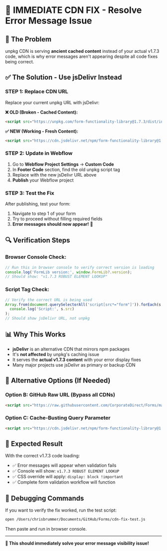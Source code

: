 # 🚀 IMMEDIATE CDN FIX - Resolve Error Message Issue

## 🎯 **The Problem**
unpkg CDN is serving **ancient cached content** instead of your actual v1.7.3 code, which is why error messages aren't appearing despite all code fixes being correct.

## ✅ **The Solution - Use jsDelivr Instead**

### **STEP 1: Replace CDN URL**
Replace your current unpkg URL with jsDelivr:

**❌ OLD (Broken - Cached Content):**
```html
<script src="https://unpkg.com/form-functionality-library@1.7.3/dist/index.min.js"></script>
```

**✅ NEW (Working - Fresh Content):**
```html
<script src="https://cdn.jsdelivr.net/npm/form-functionality-library@1.7.3/dist/index.min.js"></script>
```

### **STEP 2: Update in Webflow**
1. Go to **Webflow Project Settings** → **Custom Code**
2. In **Footer Code** section, find the old unpkg script tag
3. Replace with the new jsDelivr URL above
4. **Publish** your Webflow project

### **STEP 3: Test the Fix**
After publishing, test your form:
1. Navigate to step 1 of your form
2. Try to proceed without filling required fields
3. **Error messages should now appear!** 🎉

## 🔍 **Verification Steps**

### **Browser Console Check:**
```javascript
// Run this in browser console to verify correct version is loading
console.log('FormLib version:', window.FormLib?.version);
// Should show: "v1.7.3 ROBUST ELEMENT LOOKUP"
```

### **Script Tag Check:**
```javascript
// Verify the correct URL is being used
Array.from(document.querySelectorAll('script[src*="form"]')).forEach(s => 
  console.log('Script:', s.src)
);
// Should show jsDelivr URL, not unpkg
```

## 📊 **Why This Works**
- **jsDelivr** is an alternative CDN that mirrors npm packages
- It's **not affected** by unpkg's caching issue
- It serves the **actual v1.7.3 content** with your error display fixes
- Many major projects use jsDelivr as primary or backup CDN

## 🚨 **Alternative Options (If Needed)**

### **Option B: GitHub Raw URL (Bypass all CDNs)**
```html
<script src="https://raw.githubusercontent.com/CorporateDirect/Forms/main/dist/index.min.js"></script>
```

### **Option C: Cache-Busting Query Parameter**
```html
<script src="https://cdn.jsdelivr.net/npm/form-functionality-library@1.7.3/dist/index.min.js?v=2025012901"></script>
```

## 🎯 **Expected Result**
With the correct v1.7.3 code loading:
- ✅ Error messages will appear when validation fails
- ✅ Console will show: `v1.7.3 ROBUST ELEMENT LOOKUP`
- ✅ CSS override will apply: `display: block !important`
- ✅ Complete form validation workflow will function

## 🔧 **Debugging Commands**
If you want to verify the fix worked, run the test script:
```bash
open /Users/chrisbrummer/Documents/GitHub/Forms/cdn-fix-test.js
```
Then paste and run in browser console.

---
**🎉 This should immediately solve your error message visibility issue!**
